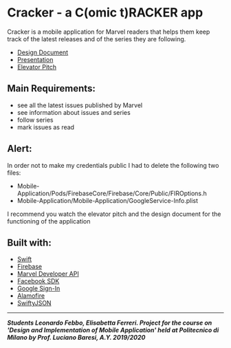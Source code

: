 # Cracker - a C(omic t)RACKER app

Cracker is a mobile application for Marvel readers that helps them keep track of the latest releases and of the series they are following.

* [Design Document](https://github.com/febbo/Cracker-IOS-Mobile-Application/blob/master/Design%20Document/Design%20Document.pdf)
* [Presentation](https://github.com/febbo/Cracker-IOS-Mobile-Application/blob/master/Presentation%20(3).pdf)
* [Elevator Pitch](https://github.com/febbo/Cracker-IOS-Mobile-Application/blob/master/Video%20(2).m4v)

## Main Requirements:

- see all the latest issues published by Marvel 
- see information about issues and series 
- follow series
- mark issues as read

## Alert:

In order not to make my credentials public I had to delete the following two files:

- Mobile-Application/Pods/FirebaseCore/Firebase/Core/Public/FIROptions.h
- Mobile-Application/Mobile-Application/GoogleService-Info.plist

I recommend you watch the elevator pitch and the design document for the functioning of the application

## Built with:

* [Swift](https://developer.apple.com/swift/)
* [Firebase](https://firebase.google.com)
* [Marvel Developer API](https://developer.marvel.com)
* [Facebook SDK](https://developers.facebook.com/docs/ios/)
* [Google Sign-In](https://developers.google.com/identity/sign-in/ios)
* [Alamofire](https://github.com/Alamofire/Alamofire)
* [SwiftyJSON](https://github.com/SwiftyJSON/SwiftyJSON)

---
***Students Leonardo Febbo, Elisabetta Ferreri. Project for the course on 'Design and Implementation of Mobile Application' held at Politecnico di Milano by Prof. Luciano Baresi, A.Y. 2019/2020***
